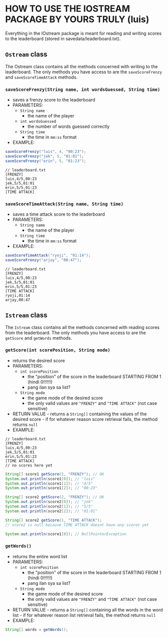 # HOW TO USE THE IOSTREAM PACKAGE BY YOURS TRULY (luis)
Everything in the IOstream package is meant for reading and writing scores to the leaderboard (stored in savedata/leaderboard.txt). 
## `Ostream` class
The Ostream class contains all the methods concerned with writing to the leaderboard. The only methods you have access to are the `saveScoreFrenzy` and `saveScoreTimeAttack` methods.
### `saveScoreFrenzy(String name, int wordsGuessed, String time)`
* saves a frenzy score to the leaderboard
* PARAMETERS:
	* `String name`
		* the name of the player
	* `int wordsGuessed`
		* the number of words guessed correctly
	* `String time`
		* the time in `mm:ss` format
* EXAMPLE:
```java
saveScoreFrenzy("luis", 4, "00:23");
saveScoreFrenzy("jek", 5, "01:01");
saveScoreFrenzy("erin", 5, "01:23");
```
```
// leaderboard.txt
[FRENZY]
luis,4/5,00:23
jek,5/5,01:01
erin,5/5,01:23
[TIME ATTACK]
```
### `saveScoreTimeAttack(String name, String time)`
* saves a time attack score to the leaderboard
* PARAMETERS:
	* `String name`
		* the name of the player
	* `String time`
		* the time in `mm:ss` format
* EXAMPLE:
```java
saveScoreTimeAttack("ryoji", "01:14");
saveScoreFrenzy("arjay", "00:47");
```
```
// leaderboard.txt
[FRENZY]
luis,4/5,00:23
jek,5/5,01:01
erin,5/5,01:23
[TIME ATTACK]
ryoji,01:14
arjay,00:47
```
## `Istream` class
The `Istream` class contains all the methods concerned with reading scores from the leaderboard. The only methods you have access to are the `getScore` and `getWords` methods.
### `getScore(int scorePosition, String mode)`
* returns the desired score
* PARAMETERS:
	* `int scorePosition`
		* the "position" of the score in the leaderboard STARTING FROM 1 (hindi 0!!!!!!)
		* pang ilan sya sa list?
	* `String mode`
		* the game mode of the desired score
		* the only valid values are `"FRENZY"` and `"TIME ATTACK"` (not case sensitive)
* RETURN VALUE
		- returns a `String[]` containing the values of the desired score
		- if for whatever reason score retrieval fails, the method returns `null`		
* EXAMPLE:
```
// leaderboard.txt
[FRENZY]
luis,4/5,00:23
jek,5/5,01:01
erin,5/5,01:23
[TIME ATTACK]
// no scores here yet
```
```java
String[] score1 getScore(1, "FRENZY"); // OK
System.out.println(score1[0]); // "luis"
System.out.println(score1[1]); // "4/5"
System.out.println(score1[2]); // "00:23"

String[] score2 getScore(2, "FRENZY"); // OK
System.out.println(score2[0]); // "jek"
System.out.println(score2[1]); // "5/5"
System.out.println(score2[2]); // "01:01"

String[] score2 getScore(1, "TIME ATTACK"); 
// score2 is null because TIME ATTACK doesnt have any scores yet

System.out.println(score1[0]); // NullPointerException
```
### `getWords()`
* returns the entire word list
* PARAMETERS:
	* `int scorePosition`
		* the "position" of the score in the leaderboard STARTING FROM 1 (hindi 0!!!!!!)
		* pang ilan sya sa list?
	* `String mode`
		* the game mode of the desired score
		* the only valid values are `"FRENZY"` and `"TIME ATTACK"` (not case sensitive)
* RETURN VALUE
		- returns a `String[]` containing all the words in the word list
		- if for whatever reason list retrieval fails, the method returns `null`		
* EXAMPLE:
```java
String[] words = getWords();
```